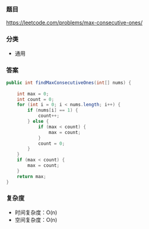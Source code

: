 ### 题目
https://leetcode.com/problems/max-consecutive-ones/

### 分类
* 通用

### 答案
```java
public int findMaxConsecutiveOnes(int[] nums) {
    
    int max = 0;
    int count = 0;
    for (int i = 0; i < nums.length; i++) {
        if (nums[i] == 1) {
            count++;
        } else {
            if (max < count) {
                max = count;
            }
            count = 0;
        }
    }
    if (max < count) {
        max = count;
    }
    return max;
}
```

### 复杂度
* 时间复杂度：O(n)
* 空间复杂度：O(n)
